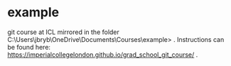 # example
git course at ICL
mirrored in the folder C:\Users\jbryb\OneDrive\Documents\Courses\example> .
Instructions can be found here: https://imperialcollegelondon.github.io/grad_school_git_course/ .
